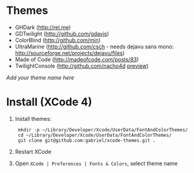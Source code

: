 # Themes

* GHDark (http://rel.me)
* GDTwilight (http://github.com/gdavis)
* ColorBlind (http://github.com/min)
* UltraMarine (http://github.com/csch - needs dejavu sans mono: http://sourceforge.net/projects/dejavu/files)
* Made of Code (http://madeofcode.com/posts/83)
* TwilightConsole (http://github.com/nacho4d [preview](http://nacho4d-nacho4d.blogspot.com/2012/03/another-twilight-theme-for-xcode.html))

_Add your theme name here_

# Install (XCode 4)

1. Install themes:

        mkdir -p ~/Library/Developer/Xcode/UserData/FontAndColorThemes/
        cd ~/Library/Developer/Xcode/UserData/FontAndColorThemes/
        git clone git@github.com:gabriel/xcode-themes.git .

1. Restart XCode
1. Open `XCode | Preferences | Fonts & Colors`, select theme name


